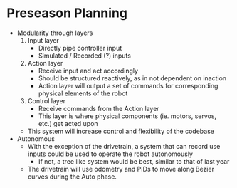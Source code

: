 # Preseason Planning
 - Modularity through layers
   1. Input layer
      - Directly pipe controller input
      - Simulated / Recorded (?) inputs
   2. Action layer
      - Receive input and act accordingly
      - Should be structured reactively, as in not dependent on inaction
      - Action layer will output a set of commands for corresponding physical elements of the robot
   3. Control layer
      - Receive commands from the Action layer
      - This layer is where physical components (ie. motors, servos, etc.) get acted upon
   - This system will increase control and flexibility of the codebase
 - Autonomous
   - With the exception of the drivetrain, a system that can record use inputs could be used to operate the robot autonomously
     - If not, a tree like system would be best, similar to that of last year
   - The drivetrain will use odometry and PIDs to move along Bezier curves during the Auto phase. 